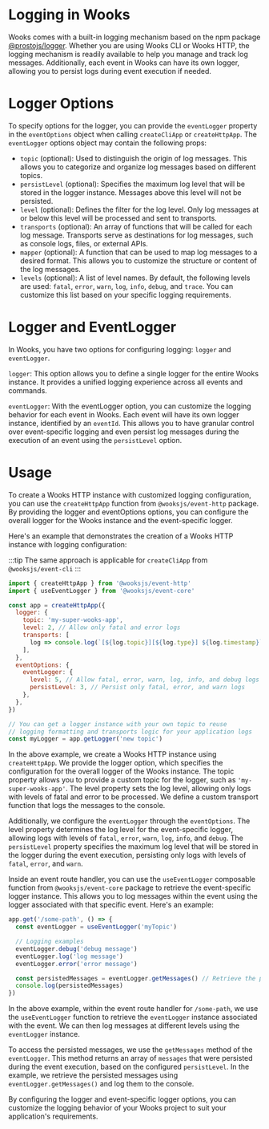 # Logging in Wooks

Wooks comes with a built-in logging mechanism based on the npm package [@prostojs/logger](https://github.com/prostojs/logger/).
Whether you are using Wooks CLI or Wooks HTTP, the logging mechanism is readily available
to help you manage and track log messages.
Additionally, each event in Wooks can have its own logger, allowing you to persist logs during event execution if needed.

# Logger Options

To specify options for the logger, you can provide the `eventLogger` property in the `eventOptions` object
when calling `createCliApp` or `createHttpApp`.
The `eventLogger` options object may contain the following props:

- `topic` (optional): Used to distinguish the origin of log messages. This allows you to categorize and organize log messages based on different topics.
- `persistLevel` (optional): Specifies the maximum log level that will be stored in the logger instance. Messages above this level will not be persisted.
- `level` (optional): Defines the filter for the log level. Only log messages at or below this level will be processed and sent to transports.
- `transports` (optional): An array of functions that will be called for each log message. Transports serve as destinations for log messages, such as console logs, files, or external APIs.
- `mapper` (optional): A function that can be used to map log messages to a desired format. This allows you to customize the structure or content of the log messages.
- `levels` (optional): A list of level names. By default, the following levels are used: `fatal`, `error`, `warn`, `log`, `info`, `debug`, and `trace`. You can customize this list based on your specific logging requirements.

# Logger and EventLogger

In Wooks, you have two options for configuring logging: `logger` and `eventLogger`.

`logger`: This option allows you to define a single logger for the entire Wooks instance.
It provides a unified logging experience across all events and commands.

`eventLogger`: With the eventLogger option, you can customize the logging behavior for each event in Wooks.
Each event will have its own logger instance, identified by an `eventId`.
This allows you to have granular control over event-specific logging and even persist log messages during the execution of an event using the `persistLevel` option.

# Usage

To create a Wooks HTTP instance with customized logging configuration,
you can use the `createHttpApp` function from `@wooksjs/event-http` package.
By providing the logger and eventOptions options, you can configure the overall logger for the Wooks instance and the event-specific logger.

Here's an example that demonstrates the creation of a Wooks HTTP instance with logging configuration:

:::tip
The same approach is applicable for `createCliApp` from `@wooksjs/event-cli`
:::

```js
import { createHttpApp } from '@wooksjs/event-http'
import { useEventLogger } from '@wooksjs/event-core'

const app = createHttpApp({
  logger: {
    topic: 'my-super-wooks-app',
    level: 2, // Allow only fatal and error logs
    transports: [
      log => console.log(`[${log.topic}][${log.type}] ${log.timestamp}`, ...log.messages),
    ],
  },
  eventOptions: {
    eventLogger: {
      level: 5, // Allow fatal, error, warn, log, info, and debug logs
      persistLevel: 3, // Persist only fatal, error, and warn logs
    },
  },
})

// You can get a logger instance with your own topic to reuse
// logging formatting and transports logic for your application logs
const myLogger = app.getLogger('new topic')
```

In the above example, we create a Wooks HTTP instance using `createHttpApp`.
We provide the logger option, which specifies the configuration for the overall logger of the Wooks instance.
The topic property allows you to provide a custom topic for the logger, such as `'my-super-wooks-app'`.
The level property sets the log level, allowing only logs with levels of fatal and error to be processed.
We define a custom transport function that logs the messages to the console.

Additionally, we configure the `eventLogger` through the `eventOptions`.
The level property determines the log level for the event-specific logger, allowing logs with levels of
`fatal`, `error`, `warn`, `log`, `info`, and `debug`.
The `persistLevel` property specifies the maximum log level that will be stored in the logger during the event execution,
persisting only logs with levels of `fatal`, `error`, and `warn`.

Inside an event route handler, you can use the `useEventLogger` composable function from `@wooksjs/event-core`
package to retrieve the event-specific logger instance.
This allows you to log messages within the event using the logger associated with that specific event. Here's an example:

```js
app.get('/some-path', () => {
  const eventLogger = useEventLogger('myTopic')

  // Logging examples
  eventLogger.debug('debug message')
  eventLogger.log('log message')
  eventLogger.error('error message')

  const persistedMessages = eventLogger.getMessages() // Retrieve the persisted messages
  console.log(persistedMessages)
})
```

In the above example, within the event route handler for `/some-path`, we use the `useEventLogger` function
to retrieve the `eventLogger` instance associated with the event.
We can then log messages at different levels using the `eventLogger` instance.

To access the persisted messages, we use the `getMessages` method of the `eventLogger`.
This method returns an array of `messages` that were persisted during the event execution,
based on the configured `persistLevel`.
In the example, we retrieve the persisted messages using `eventLogger.getMessages()` and log them to the console.

By configuring the logger and event-specific logger options, you can customize
the logging behavior of your Wooks project to suit your application's requirements.
